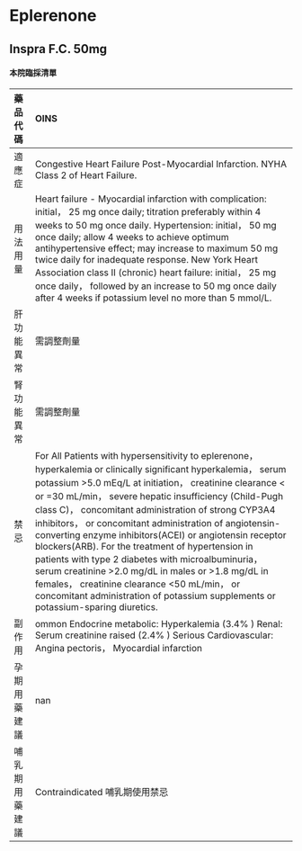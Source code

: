 # Eplerenone

## Inspra F.C. 50mg

#### 本院臨採清單

| 藥品代碼       | OINS                                                                                                                                                                                                                                                                                                                                                                                                                                                                                                                                                                                                                                                                                                                   |
|:---------------|:-----------------------------------------------------------------------------------------------------------------------------------------------------------------------------------------------------------------------------------------------------------------------------------------------------------------------------------------------------------------------------------------------------------------------------------------------------------------------------------------------------------------------------------------------------------------------------------------------------------------------------------------------------------------------------------------------------------------------|
| 適應症         | Congestive Heart Failure Post-Myocardial Infarction. NYHA Class 2 of Heart Failure.                                                                                                                                                                                                                                                                                                                                                                                                                                                                                                                                                                                                                                    |
| 用法用量       | Heart failure - Myocardial infarction with complication: initial， 25 mg once daily; titration preferably within 4 weeks to 50 mg once daily. Hypertension: initial， 50 mg once daily; allow 4 weeks to achieve optimum antihypertensive effect; may increase to maximum 50 mg twice daily for inadequate response. New York Heart Association class II (chronic) heart failure: initial， 25 mg once daily， followed by an increase to 50 mg once daily after 4 weeks if potassium level no more than 5 mmol/L.                                                                                                                                                                                                     |
| 肝功能異常     | 需調整劑量                                                                                                                                                                                                                                                                                                                                                                                                                                                                                                                                                                                                                                                                                                             |
| 腎功能異常     | 需調整劑量                                                                                                                                                                                                                                                                                                                                                                                                                                                                                                                                                                                                                                                                                                             |
| 禁忌           | For All Patients with hypersensitivity to eplerenone， hyperkalemia or clinically significant hyperkalemia， serum potassium >5.0 mEq/L at initiation， creatinine clearance < or =30 mL/min， severe hepatic insufficiency (Child-Pugh class C)， concomitant administration of strong CYP3A4 inhibitors， or concomitant administration of angiotensin-converting enzyme inhibitors(ACEI) or angiotensin receptor blockers(ARB). For the treatment of hypertension in patients with type 2 diabetes with microalbuminuria， serum creatinine >2.0 mg/dL in males or >1.8 mg/dL in females， creatinine clearance <50 mL/min， or concomitant administration of potassium supplements or potassium-sparing diuretics. |
| 副作用         | ommon Endocrine metabolic: Hyperkalemia (3.4% ) Renal: Serum creatinine raised (2.4% ) Serious Cardiovascular: Angina pectoris， Myocardial infarction                                                                                                                                                                                                                                                                                                                                                                                                                                                                                                                                                                 |
| 孕期用藥建議   | nan                                                                                                                                                                                                                                                                                                                                                                                                                                                                                                                                                                                                                                                                                                                    |
| 哺乳期用藥建議 | Contraindicated 哺乳期使用禁忌                                                                                                                                                                                                                                                                                                                                                                                                                                                                                                                                                                                                                                                                                         |

